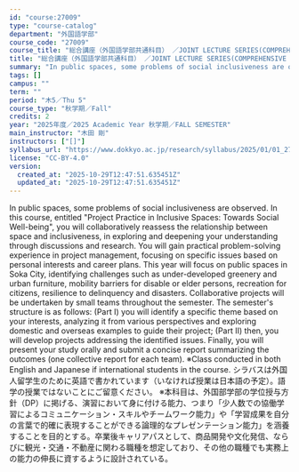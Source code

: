 ```yaml
---
id: "course:27009"
type: "course-catalog"
department: "外国語学部"
course_code: "27009"
course_title: "総合講座（外国語学部共通科目） ／JOINT LECTURE SERIES(COMPREHENSIVE COURSE OF LECTURES)"
title: "総合講座（外国語学部共通科目） ／JOINT LECTURE SERIES(COMPREHENSIVE COURSE OF LECTURES)"
summary: "In public spaces, some problems of social inclusiveness are observed. In this course, entitled \"Project Practice in Incl…"
tags: []
campus: ""
term: ""
period: "木5／Thu 5"
course_type: "秋学期／Fall"
credits: 2
year: "2025年度／2025 Academic Year 秋学期／FALL SEMESTER"
main_instructor: "木田 剛"
instructors: ["[]"]
syllabus_url: "https://www.dokkyo.ac.jp/research/syllabus/2025/01/01_27009_ja_JP.html"
license: "CC-BY-4.0"
version:
  created_at: "2025-10-29T12:47:51.635451Z"
  updated_at: "2025-10-29T12:47:51.635451Z"
---
```

In public spaces, some problems of social inclusiveness are observed. In this course, entitled "Project Practice in Inclusive Spaces: Towards Social Well-being", you will collaboratively reassess the relationship between space and inclusiveness, in exploring and deepening your understanding through discussions and research. You will gain practical problem-solving experience in project management, focusing on specific issues based on personal interests and career plans. This year will focus on public spaces in Soka City, identifying challenges such as under-developed greenery and urban furniture, mobility barriers for disable or elder persons, recreation for citizens, resilience to delinquency and disasters. Collaborative projects will be undertaken by small teams throughout the semester. The semester's structure is as follows: (Part I) you will identify a specific theme based on your interests, analyzing it from various perspectives and exploring domestic and overseas examples to guide their project; (Part II) then, you will develop projects addressing the identified issues. Finally, you will present your study orally and submit a concise report summarizing the outcomes (one collective report for each team). ※Class conducted in both English and Japanese if international students in the course. シラバスは外国人留学生のために英語で書かれています（いなければ授業は日本語の予定）。語学の授業ではないことにご留意ください。 ※本科目は、外国部学部の学位授与方針（DP）に掲げる、演習において身に付ける能力、つまり「少人数での協働学習によるコミュニケーション・スキルやチームワーク能力」や「学習成果を自分の言葉で的確に表現することができる論理的なプレゼンテーション能力」を涵養することを目的とする。卒業後キャリアパスとして、商品開発や文化発信、ならびに観光・交通・不動産に関わる職種を想定しており、その他の職種でも実務上の能力の伸長に資するように設計されている。
